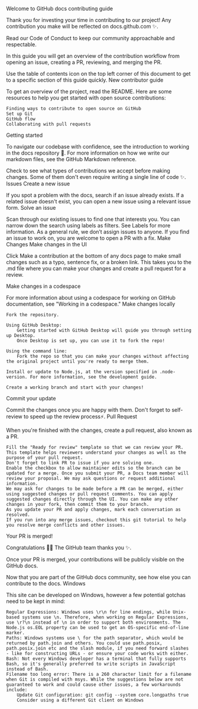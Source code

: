 Welcome to GitHub docs contributing guide

Thank you for investing your time in contributing to our project! Any contribution you make will be reflected on docs.github.com ✨.

Read our Code of Conduct to keep our community approachable and respectable.

In this guide you will get an overview of the contribution workflow from opening an issue, creating a PR, reviewing, and merging the PR.

Use the table of contents icon on the top left corner of this document to get to a specific section of this guide quickly.
New contributor guide

To get an overview of the project, read the README. Here are some resources to help you get started with open source contributions:

    Finding ways to contribute to open source on GitHub
    Set up Git
    GitHub flow
    Collaborating with pull requests

Getting started

To navigate our codebase with confidence, see the introduction to working in the docs repository 🎊. For more information on how we write our markdown files, see the GitHub Markdown reference.

Check to see what types of contributions we accept before making changes. Some of them don't even require writing a single line of code ✨.
Issues
Create a new issue

If you spot a problem with the docs, search if an issue already exists. If a related issue doesn't exist, you can open a new issue using a relevant issue form.
Solve an issue

Scan through our existing issues to find one that interests you. You can narrow down the search using labels as filters. See Labels for more information. As a general rule, we don’t assign issues to anyone. If you find an issue to work on, you are welcome to open a PR with a fix.
Make Changes
Make changes in the UI

Click Make a contribution at the bottom of any docs page to make small changes such as a typo, sentence fix, or a broken link. This takes you to the .md file where you can make your changes and create a pull request for a review.

Make changes in a codespace

For more information about using a codespace for working on GitHub documentation, see "Working in a codespace."
Make changes locally

    Fork the repository.

    Using GitHub Desktop:
        Getting started with GitHub Desktop will guide you through setting up Desktop.
        Once Desktop is set up, you can use it to fork the repo!

    Using the command line:
        Fork the repo so that you can make your changes without affecting the original project until you're ready to merge them.

    Install or update to Node.js, at the version specified in .node-version. For more information, see the development guide.

    Create a working branch and start with your changes!

Commit your update

Commit the changes once you are happy with them. Don't forget to self-review to speed up the review process⚡.
Pull Request

When you're finished with the changes, create a pull request, also known as a PR.

    Fill the "Ready for review" template so that we can review your PR. This template helps reviewers understand your changes as well as the purpose of your pull request.
    Don't forget to link PR to issue if you are solving one.
    Enable the checkbox to allow maintainer edits so the branch can be updated for a merge. Once you submit your PR, a Docs team member will review your proposal. We may ask questions or request additional information.
    We may ask for changes to be made before a PR can be merged, either using suggested changes or pull request comments. You can apply suggested changes directly through the UI. You can make any other changes in your fork, then commit them to your branch.
    As you update your PR and apply changes, mark each conversation as resolved.
    If you run into any merge issues, checkout this git tutorial to help you resolve merge conflicts and other issues.

Your PR is merged!

Congratulations 🎉🎉 The GitHub team thanks you ✨.

Once your PR is merged, your contributions will be publicly visible on the GitHub docs.

Now that you are part of the GitHub docs community, see how else you can contribute to the docs.
Windows

This site can be developed on Windows, however a few potential gotchas need to be kept in mind:

    Regular Expressions: Windows uses \r\n for line endings, while Unix-based systems use \n. Therefore, when working on Regular Expressions, use \r?\n instead of \n in order to support both environments. The Node.js os.EOL property can be used to get an OS-specific end-of-line marker.
    Paths: Windows systems use \ for the path separator, which would be returned by path.join and others. You could use path.posix, path.posix.join etc and the slash module, if you need forward slashes - like for constructing URLs - or ensure your code works with either.
    Bash: Not every Windows developer has a terminal that fully supports Bash, so it's generally preferred to write scripts in JavaScript instead of Bash.
    Filename too long error: There is a 260 character limit for a filename when Git is compiled with msys. While the suggestions below are not guaranteed to work and could cause other issues, a few workarounds include:
        Update Git configuration: git config --system core.longpaths true
        Consider using a different Git client on Windows
